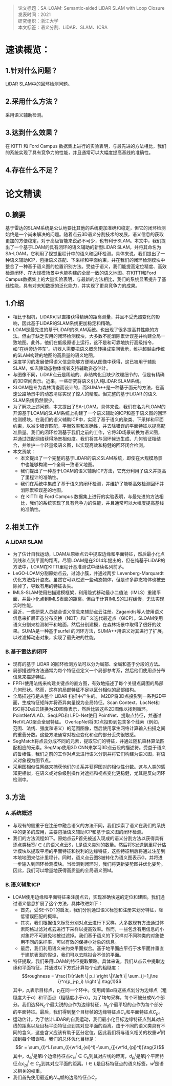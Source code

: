 >论文标题：SA-LOAM: Semantic-aided LiDAR SLAM with Loop Closure  
发表时间：2021  
研究组织：浙江大学  
本文标签：语义分割、LiDAR、SLAM、ICRA  


# 速读概览：
## 1.针对什么问题？ 
LiDAR SLAM中的回环检测问题。
## 2.采用什么方法？  
采用语义辅助检测。
## 3.达到什么效果？  
在 KITTI 和 Ford Campus 数据集上进行的实验表明，与最先进的方法相比，我们的系统实现了具有竞争力的性能，并且通常可以大幅度提高基线的准确性。
## 4.存在什么不足？



# 论文精读
## 0.摘要
基于雷达的SLAM系统是公认地要比其他的系统更加准确和稳定，但它的闭环检测始终是一个尚未解决的问题。随着点云3D语义分割技术的发展，语义信息的获取更加的方便稳定，对于高级智能来说必不可少，也有利于SLAM。本文中，我们提出了一个基于LOAM的具有闭环的语义辅助的新型LiDAR SLAM，并将其命名为SA-LOAM，它利用了视觉里程计中的语义和回环检测。具体来说，我们提出了一种语义辅助ICP，包括语义匹配、下采样和平面约束，并在我们的闭环检测模块中整合了一种基于语义图的位置识别方法。受益于语义，我们能提高定位精度、高效检测闭环、在大规模场景中也能构建的全局一致的语义地图。在KITTI和Ford Campus数据集上的大量实验表明，与最新的方法相比，我们的系统显著提升了基线性能，具有对未知数据的泛化能力，并实现了更具竞争力的成果。


## 1.介绍
* 相比于相机，LiDAR可以直接获得精确的距离测量，并且不受光照变化的影响，因此基于LiDAR的SLAM系统更加稳定和精确。
* LOAM是最先进的基于LiDAR的SLAM系统。也出现了很多提高其性能的方法。但由于缺乏实用的闭环检测模块，大多数不能消除累计误差并构建全局一致地图。此外，他们在低级原语上运行，这不是和可靠地执行高级指令，如“在树旁边停车”。机器人需要把语义概念转换成空间表示，维护超越由传统的SLAM构建的地图的高质量的语义地图。
* 深度学习的发展使得语义信息能够方便地从图像中获得，这已被用于辅助SLAM，如去除动态物体或者支持辅助姿态估计。
* 与图像不同，LiDAR点云是稀疏的、非结构化且缺少纹理细节的，但是有精确的3D空间表示。近来，一些研究将语义引入纯LiDAR SLAM系统。
* SLOAM是专为森林清查而设计的，而SUMA++是一种基于面元的方法，在高速公路场景中的动态清除实现了惊人的精度。但完整的基于LiDAR 的语义SLAM系统仍然很少。
* 为了解决上述问题，本文提出了SA-LOAM。具体来说，我们在名为FLOAM的开源基于LOAM的SLAM系统上构建了一个语义辅助的ICP和基于语义图的回环检测模块。在我们的语义辅助ICP中，实现了基于语义的聚类、下采样和平面约束，以减少错误匹配，平衡效率和准确性，并去除错误的平面特征以提高配准质量。我们的闭环检测基于我们之前的工作，它将3D场景转换为语义图，并通过匹配网络获得场景相似度。我们将其与回环候选生成、几何验证相结合，并维护一个轻量级语义图，以实现高效和稳健的回环闭合检测。
* 本文贡献：
  * 本文提出了一个完整的基于LiDAR的语义SLAM系统，即使在大规模场景中也能够构建一个全局一致语义地图。
  * 我们提出了一种基于LOAM的语义辅助ICP方法，它充分利用了语义并提高了里程计的准确性。
  * 我们在系统中集成了基于语义的闭环检测，并维护了能够高效检测回环并消除累积误差的地图。
  * 在 KITTI 和 Ford Campus 数据集上进行的实验表明，与最先进的方法相比，我们的系统实现了具有竞争力的性能，并且通常可以大幅度提高基线的准确性。


## 2.相关工作
### A.LiDAR SLAM
* 为了估计自我运动，LOAM从原始点云中提取边缘和平面特征，然后最小化点到线和点到平面的距离。尽管LOAM是在2014年提出的，但在纯基于LiDAR的方法中，LOAM在KITTI里程计基准测试中继续名列前茅。
* LeGO-LOAM分割原始点云，过滤小簇，并通过两步 Levenberg-Marquardt 优化方法估计姿态。虽然它可以过滤一些动态物体，但是许多静态物体也被去除掉了，导致有用的特征丢失。
* IMLS-SLAM使用扫描建模框架，利用隐式移动最小二值法（IMLS）重建平面，并最小化点到IMLS表面的距离。但由于计算IMLS的过程缓慢，无法实现实时性能。
* 最近，一些研究人员结合语义信息来辅助点云注册。Zaganidis等人使用语义信息来扩展正态分布变换（NDT）和广义迭代最近点（GICP）。SLOAM使用语义分割来检测树干和地面，然后分别建模，在森林场景中取得了很好的效果。SUMA是一种基于surfel 的闭环方法，SUMA++用语义对其进行了扩展，以过滤掉动态对象，实现了最先进的性能。

### B.基于雷达的闭环
* 现有的基于 LiDAR 的回环检测方法可以分为局部、全局和基于分段的方法。
* 局部描述符方法通常为每个特征点定义一个局部参考系，然后他们使用点分布信息来描述特征。
* FPFH使用法线来构建关键点的直方图，有效地描述了每个关键点周围的局部几何形状。然而，这样的局部特征不足以区分相似的局部结构。
* 全局描述符是从整个 LiDAR 扫描中产生的。 M2DP将3D点投影到一系列2D平面，生成特征矩阵并将奇异向量视为全局特征。Scan Context、LocNet和ISC将3D点云转换为2D图像表示，然后比较这些2D图像以找到循环。 PointNetVLAD、SeqLPD和 LPD-Net使用 PointNet、提取点特征，并通过 NetVLAD聚合全局特征。 OverlapNet将3D点投影到包含多个线索（例如，范围、法线、强度和语义）的范围图像，然后使用孪生网络计算输入扫描之间的重叠分数。这些方法通常对视点变化和点的部分丢失很敏感。
* SegMatch将点云分成不同的元素，提取它们的特征，并通过随机森林算法匹配相应的元素。SegMap使用3D CNN来学习3D点云段的描述符。受益于语义的鲁棒性，我们之前的工作对点云进行语义分割并将它们构建为语义图，将语义对象视为图节点。
* 采用图相似性网络来捕获他们的关系并获得图对的相似性分数。这与人类的感知更相似，在语义或对象级别操作对遮挡和视点变化更稳健，尤其是反向闭环检测中。

## 3.方法
### A.系统概述
* 与现有的侧重于在注册中融合语义的方法不同，我们探索了语义在我们的系统中的更多的应用，主要包括语义辅助ICP和基于语义图的闭环检测。
* 我们的方法流程如下。原始点云P首先被送入现成的语义分割方法以获得具有逐点类标签$l\in L$的语义点云S，L是语义类别的数量。然后将S发送到里程计估计模块以提取平坦的平面特征和锐利的边缘特征，这些特征稍后将通过注册到本地地图来估计里程计。同时，语义点云图S被转化为语义图表示G，并将进一步输入到回环检测模块。当检测到闭环时，我们将更新姿势图并优化姿势。因此，我们可以增量地获得高质量的全局语义图M。

### B.语义辅助ICP
* LOAM使用边缘和平面特征来注册点云，实现准确快速的定位和建图。我们通过语义信息扩展了这个方法，具体改进如下：
  * 首先，受SE-NDT的启发，我们分别通过语义标签和注册来划分特征，降低错误匹配的概率。
  * 其次，我们根据语义标签分别对点云进行下采样。大多数现有方法通过体素网格过滤对点云进行下采样以提高效率。然而，一些包含有用信息的小对象将不可避免地被过滤掉。我们基于语义的下采样对不同种类的对象使用不同的采样率，可以有效的保持小对象的信息。
  * 最后，我们利用语义来约束平面拟合。基于地平面应平行于水平面并垂直于建筑表面的假设，我们可以去除拟合不佳的平面。
* 特征提取。我们采用LOAM的特征提取策略。具体来说，我们从点云中提取边缘和平面特征，并通过以下方式计算每个点的粗糙度：
$$roughness = \frac{1}{n\left \| p_i \right \|}\left \| \sum_{j=1,j\ne i}^n(p_j-p_i) \right \| \tag{1}$$
  其中，$p_i$表示目标点，$p_j$在同一个环中。使用阈值$\alpha$将这些点划分为边缘点（粗糙度大于$\alpha$）和平面点（粗糙度小于$\alpha$）。为了均匀采样，每个环被分成$N_r$个部分。我们选择$N_e$个最尖锐的点作为边缘特征，$N_p$个最平坦的点作为每个部分的平面特征。最后，我们得到整个目标帧的边缘特征点$C_e$和平面特征点$C_p$。
* 运动估计。为了估计LiDAR的自我运动，我们最小化目标边缘特征点到其对应线的距离以及目标平面特征点到其对应平面的距离。由于不同的语义类具有不同的含义，这些含义应该有助于区分定位，因此我们将与语义相关的权重$w^l$附加到每个错误项。我们的总体优化目标是：
$$r = \sum_{l}^L{\sum_{i}(w^ld_{ei}^l)+\sum_{j}(w^ld_{pj}^l)}\tag{2}$$
  其中，$d_{ei}^l$是第i个边缘特征点$c_{ei}^l \in C_e$到其对应线的距离，$d_{pj}^l$是第j个平面特征点$c_{pj}^l \in C_p$到其对应平面的距离。$l\in L$是目标特征点的语义标签，$w^l$是语义相关的权重。
* 我们首先使用最近的$N_m$帧的边缘特征点$C_e$
